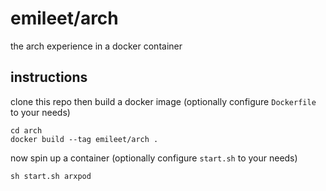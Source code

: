 # emileet/arch

the arch experience in a docker container

## instructions

clone this repo then build a docker image (optionally configure `Dockerfile` to your needs)

```shell
cd arch
docker build --tag emileet/arch .
```

now spin up a container (optionally configure `start.sh` to your needs)
```shell
sh start.sh arxpod
```